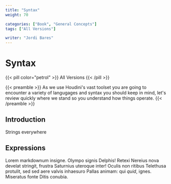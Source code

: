 ```yaml
---
title: "Syntax"
weight: 70

categories: ["Book", "General Concepts"]
tags: ["All Versions"]

writer: "Jordi Bares"
---
```


# Syntax

{{< pill color="petrol" >}}
All Versions
{{< /pill >}}

{{< preamble >}}
As we use Houdini's vast toolset you are going to encounter a variety of langugages and syntax you should keep in mind, let's review quickly where we stand so you understand how things operate.
{{< /preamble >}}

## Introduction

Strings everywhere

## Expressions

Lorem markdownum insigne. Olympo signis Delphis! Retexi Nereius nova develat
stringit, frustra Saturnius uteroque inter! Oculis non ritibus Telethusa
protulit, sed sed aere valvis inhaesuro Pallas animam: qui _quid_, ignes.
Miseratus fonte Ditis conubia.
